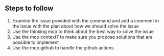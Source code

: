## Steps to follow

1. Examine the issue provided with the command and add a comment in the issue with the plan about how we should solve the issue
2. Use the thinking mcp to think about the best way to solve the issue
3. Use the mcp context7 to make sure you propose solutions that are possible to implement
4. Use the mcp github to handle the github actions